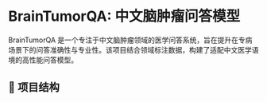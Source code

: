 # BrainTumorQA: 中文脑肿瘤问答模型

BrainTumorQA 是一个专注于中文脑肿瘤领域的医学问答系统，旨在提升在专病场景下的问答准确性与专业性。该项目结合领域标注数据，构建了适配中文医学语境的高性能问答模型。

## 📁 项目结构
